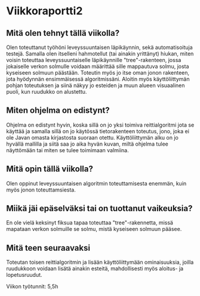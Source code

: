﻿# Viikkoraportti2

## Mitä olen tehnyt tällä viikolla?
Olen toteuttanut työhöni leveyssuuntaisen läpikäynnin, sekä automatisoituja testejä. Samalla olen itselleni hahmotellut (tai ainakin yrittänyt)
hiukan, miten voisin toteuttaa leveyssuuntaiselle läpikäynnille "tree"-rakenteen, jossa jokaiselle verkon solmulle voidaan määrittää
sille mappautuva solmu, josta kyseiseen solmuun päästään. Toteutin myös jo itse oman jonon rakenteen, jota hyödynnän ensimmäisessä
algoritmissäni. Aloitin myös käyttöliittymän pohjan toteutuksen ja siinä näkyy jo esteiden ja muun alueen visuaalinen puoli, kun ruudukko
on alustettu.

## Miten ohjelma on edistynt?
Ohjelma on edistynt hyvin, koska sillä on jo yksi toimiva reittialgoritmi jota se käyttää ja samalla sillä on jo käytössä
tietorakenteen toteutus, jono, joka ei ole Javan omasta kirjastosta suoraan otettu. Käyttöliittymän alku on jo hyvällä mallilla ja
siitä saa jo aika hyvän kuvan, miltä ohjelma tulee näyttömään tai miten se tulee toimimaan valmiina.

## Mitä opin tällä viikolla?
Olen oppinut leveyssuuntaisen algoritmin toteuttamisesta enemmän, kuin myös jonon toteuttamsiesta. 

## Miikä jäi epäselväksi tai on tuottanut vaikeuksia?
En ole vielä keksinyt fiksua tapaa toteuttaa "tree"-rakennetta, missä mapataan verkon solmuille se solmu, mistä kyseiseen solmuun pääsee.

## Mitä teen seuraavaksi
Toteutan toisen reittialgoritmin ja lisään käyttöliittymään ominaisuuksia, joilla ruudukkoon voidaan lisätä  ainakin esteitä, mahdollisesti myös
aloitus- ja lopetusruudut. 

Viikon työtunnit: 5,5h

